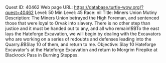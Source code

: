 Quest ID: 40462
Web page URL: https://database.turtle-wow.org/?quest=40462
Level: 50
Min Level: 45
Race: nil
Title: Miners Union Mutiny
Description: The Miners Union betrayed the High Foreman, and sentenced those that were loyal to Orvak into slavery. There is no other step than justice and it must be handed out to any, and all who remain!$B$BTo the east lays the Hateforge Excavation, we will begin by dealing with the Excavators who are working on a series of redoubts and defenses leading into the Quarry.$B$BSlay 10 of them, and return to me.
Objective: Slay 10 Hateforge Excavator's at the Hateforge Excavation and return to Morgrim Firepike at Blackrock Pass in Burning Steppes.
